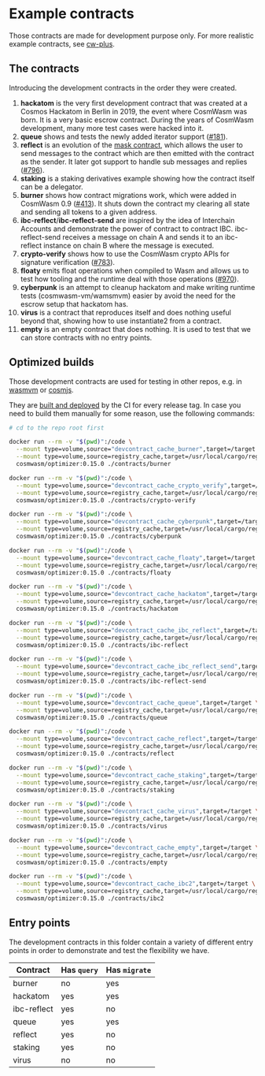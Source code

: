 # Example contracts

Those contracts are made for development purpose only. For more realistic
example contracts, see
[cw-plus](https://github.com/CosmWasm/cw-plus/tree/main/contracts).

## The contracts

Introducing the development contracts in the order they were created.

1. **hackatom** is the very first development contract that was created at a
   Cosmos Hackatom in Berlin in 2019, the event where CosmWasm was born. It is a
   very basic escrow contract. During the years of CosmWasm development, many
   more test cases were hacked into it.
2. **queue** shows and tests the newly added iterator support
   ([#181](https://github.com/CosmWasm/cosmwasm/pull/181)).
3. **reflect** is an evolution of the
   [mask contract](https://medium.com/cosmwasm/introducing-the-mask-41d11e51bccf),
   which allows the user to send messages to the contract which are then emitted
   with the contract as the sender. It later got support to handle sub messages
   and replies ([#796](https://github.com/CosmWasm/cosmwasm/pull/796)).
4. **staking** is a staking derivatives example showing how the contract itself
   can be a delegator.
5. **burner** shows how contract migrations work, which were added in CosmWasm
   0.9 ([#413](https://github.com/CosmWasm/cosmwasm/pull/413)). It shuts down
   the contract my clearing all state and sending all tokens to a given address.
6. **ibc-reflect**/**ibc-reflect-send** are inspired by the idea of Interchain
   Accounts and demonstrate the power of contract to contract IBC.
   ibc-reflect-send receives a message on chain A and sends it to an ibc-reflect
   instance on chain B where the message is executed.
7. **crypto-verify** shows how to use the CosmWasm crypto APIs for signature
   verification ([#783](https://github.com/CosmWasm/cosmwasm/pull/783)).
8. **floaty** emits float operations when compiled to Wasm and allows us to test
   how tooling and the runtime deal with those operations
   ([#970](https://github.com/CosmWasm/cosmwasm/pull/970)).
9. **cyberpunk** is an attempt to cleanup hackatom and make writing runtime
   tests (cosmwasm-vm/wamsmvm) easier by avoid the need for the escrow setup
   that hackatom has.
10. **virus** is a contract that reproduces itself and does nothing useful
    beyond that, showing how to use instantiate2 from a contract.
11. **empty** is an empty contract that does nothing. It is used to test that we
    can store contracts with no entry points.

## Optimized builds

Those development contracts are used for testing in other repos, e.g. in
[wasmvm](https://github.com/CosmWasm/wasmvm/tree/main/testdata) or
[cosmjs](https://github.com/cosmos/cosmjs/tree/main/scripts/wasmd/contracts).

They are [built and deployed](https://github.com/CosmWasm/cosmwasm/releases) by
the CI for every release tag. In case you need to build them manually for some
reason, use the following commands:

```sh
# cd to the repo root first

docker run --rm -v "$(pwd)":/code \
  --mount type=volume,source="devcontract_cache_burner",target=/target \
  --mount type=volume,source=registry_cache,target=/usr/local/cargo/registry \
  cosmwasm/optimizer:0.15.0 ./contracts/burner

docker run --rm -v "$(pwd)":/code \
  --mount type=volume,source="devcontract_cache_crypto_verify",target=/target \
  --mount type=volume,source=registry_cache,target=/usr/local/cargo/registry \
  cosmwasm/optimizer:0.15.0 ./contracts/crypto-verify

docker run --rm -v "$(pwd)":/code \
  --mount type=volume,source="devcontract_cache_cyberpunk",target=/target \
  --mount type=volume,source=registry_cache,target=/usr/local/cargo/registry \
  cosmwasm/optimizer:0.15.0 ./contracts/cyberpunk

docker run --rm -v "$(pwd)":/code \
  --mount type=volume,source="devcontract_cache_floaty",target=/target \
  --mount type=volume,source=registry_cache,target=/usr/local/cargo/registry \
  cosmwasm/optimizer:0.15.0 ./contracts/floaty

docker run --rm -v "$(pwd)":/code \
  --mount type=volume,source="devcontract_cache_hackatom",target=/target \
  --mount type=volume,source=registry_cache,target=/usr/local/cargo/registry \
  cosmwasm/optimizer:0.15.0 ./contracts/hackatom

docker run --rm -v "$(pwd)":/code \
  --mount type=volume,source="devcontract_cache_ibc_reflect",target=/target \
  --mount type=volume,source=registry_cache,target=/usr/local/cargo/registry \
  cosmwasm/optimizer:0.15.0 ./contracts/ibc-reflect

docker run --rm -v "$(pwd)":/code \
  --mount type=volume,source="devcontract_cache_ibc_reflect_send",target=/target \
  --mount type=volume,source=registry_cache,target=/usr/local/cargo/registry \
  cosmwasm/optimizer:0.15.0 ./contracts/ibc-reflect-send

docker run --rm -v "$(pwd)":/code \
  --mount type=volume,source="devcontract_cache_queue",target=/target \
  --mount type=volume,source=registry_cache,target=/usr/local/cargo/registry \
  cosmwasm/optimizer:0.15.0 ./contracts/queue

docker run --rm -v "$(pwd)":/code \
  --mount type=volume,source="devcontract_cache_reflect",target=/target \
  --mount type=volume,source=registry_cache,target=/usr/local/cargo/registry \
  cosmwasm/optimizer:0.15.0 ./contracts/reflect

docker run --rm -v "$(pwd)":/code \
  --mount type=volume,source="devcontract_cache_staking",target=/target \
  --mount type=volume,source=registry_cache,target=/usr/local/cargo/registry \
  cosmwasm/optimizer:0.15.0 ./contracts/staking

docker run --rm -v "$(pwd)":/code \
  --mount type=volume,source="devcontract_cache_virus",target=/target \
  --mount type=volume,source=registry_cache,target=/usr/local/cargo/registry \
  cosmwasm/optimizer:0.15.0 ./contracts/virus

docker run --rm -v "$(pwd)":/code \
  --mount type=volume,source="devcontract_cache_empty",target=/target \
  --mount type=volume,source=registry_cache,target=/usr/local/cargo/registry \
  cosmwasm/optimizer:0.15.0 ./contracts/empty

docker run --rm -v "$(pwd)":/code \
  --mount type=volume,source="devcontract_cache_ibc2",target=/target \
  --mount type=volume,source=registry_cache,target=/usr/local/cargo/registry \
  cosmwasm/optimizer:0.15.0 ./contracts/ibc2
```

## Entry points

The development contracts in this folder contain a variety of different entry
points in order to demonstrate and test the flexibility we have.

| Contract    | Has `query` | Has `migrate` |
| ----------- | ----------- | ------------- |
| burner      | no          | yes           |
| hackatom    | yes         | yes           |
| ibc-reflect | yes         | no            |
| queue       | yes         | yes           |
| reflect     | yes         | no            |
| staking     | yes         | no            |
| virus       | no          | no            |
